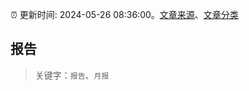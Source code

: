 :alarm_clock: 更新时间: 2024-05-26 08:36:00。[文章来源](/README.md)、[文章分类](/TAGS.md)

## 报告


> 关键字：`报告`、`月报`



